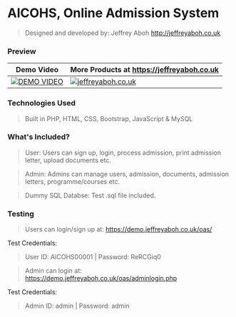 # AICOHS, Online Admission System
> Designed and developed by: Jeffrey Aboh http://jeffreyaboh.co.uk

### Preview
| Demo Video  | More Products at https://jeffreyaboh.co.uk |
| ------------- | ------------- |
| [![DEMO VIDEO](https://res.cloudinary.com/ethion/image/upload/v1582056982/DeepinScreenshot_20200216200407_kbhoot.png)](https://www.youtube.com/watch?v=TAkcHJ4ena4) | [![jeffreyaboh.co.uk](https://res.cloudinary.com/ethion/image/upload/v1582052876/tec_vtc5x6.png)](https://store.jeffreyaboh.co.uk)|

### Technologies Used
> Built in PHP, HTML, CSS, Bootstrap, JavaScript & MySQL

### What's Included?
> User: Users can sign up, login, process admission, print admission letter, upload documents etc.

> Admin: Admins can manage users, admission, documents, admission letters, programme/courses etc.

> Dummy SQL Databse: Test .sql file included.

### Testing
> Users can login/sign up at: https://demo.jeffreyaboh.co.uk/oas/ 

Test Credentials:
> User ID: AICOHS00001 |
Password: ReRCGiq0

> Admin can login at: https://demo.jeffreyaboh.co.uk/oas/adminlogin.php

Test Credentials:
> Admin ID: admin |
Password: admin
